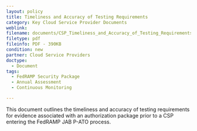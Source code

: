 ```yaml
---
layout: policy   
title: Timeliness and Accuracy of Testing Requirements
category: Key Cloud Service Provider Documents
weblink:
filename: documents/CSP_Timeliness_and_Accuracy_of_Testing_Requirements.pdf
filetype: pdf
fileinfo: PDF - 390KB
condition: new
partner: Cloud Service Providers
doctype:
  - Document
tags:
  - FedRAMP Security Package
  - Annual Assessment
  - Continuous Monitoring

---
```

This document outlines the timeliness and accuracy of testing requirements for evidence associated with an authorization package prior to a CSP entering the FedRAMP JAB P-ATO process.
